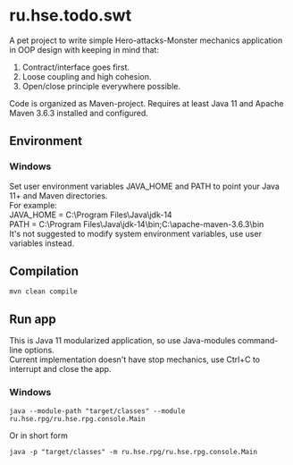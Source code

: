 # ru.hse.todo.swt
A pet project to write simple Hero-attacks-Monster mechanics application in OOP design with keeping in mind that:
1. Contract/interface goes first.
2. Loose coupling and high cohesion.
3. Open/close principle everywhere possible.

Code is organized as Maven-project.
Requires at least Java 11 and Apache Maven 3.6.3 installed and configured.

## Environment
### Windows
Set user environment variables JAVA_HOME and PATH to point your Java 11+ and Maven directories.  
For example:  
JAVA_HOME = C:\Program Files\Java\jdk-14  
PATH = C:\Program Files\Java\jdk-14\bin;C:\apache-maven-3.6.3\bin  
It's not suggested to modify system environment variables, use user variables instead.

## Compilation
```
mvn clean compile
```

## Run app
This is Java 11 modularized application, so use Java-modules command-line options.  
Current implementation doesn't have stop mechanics, use Ctrl+C to interrupt and close the app.

### Windows
```
java --module-path "target/classes" --module ru.hse.rpg/ru.hse.rpg.console.Main
```
Or in short form

```
java -p "target/classes" -m ru.hse.rpg/ru.hse.rpg.console.Main
```
